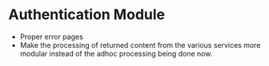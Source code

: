 Authentication Module
==============

* Proper error pages
* Make the processing of returned content from the various services more modular instead of the adhoc processing being done now.
